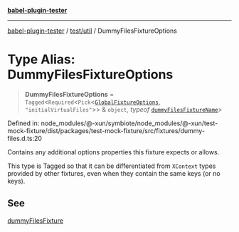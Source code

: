 [**babel-plugin-tester**](../../../README.md)

***

[babel-plugin-tester](../../../README.md) / [test/util](../README.md) / DummyFilesFixtureOptions

# Type Alias: DummyFilesFixtureOptions

> **DummyFilesFixtureOptions** = `Tagged`\<`Required`\<`Pick`\<[`GlobalFixtureOptions`](GlobalFixtureOptions.md), `"initialVirtualFiles"`\>\> & `object`, *typeof* [`dummyFilesFixtureName`](../variables/dummyFilesFixtureName.md)\>

Defined in: node\_modules/@-xun/symbiote/node\_modules/@-xun/test-mock-fixture/dist/packages/test-mock-fixture/src/fixtures/dummy-files.d.ts:20

Contains any additional options properties this fixture expects or allows.

This type is Tagged so that it can be differentiated from `XContext`
types provided by other fixtures, even when they contain the same keys (or no
keys).

## See

[dummyFilesFixture](../functions/dummyFilesFixture.md)
